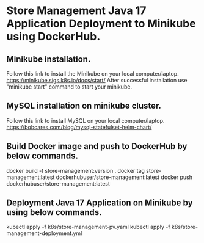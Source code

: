 # Store Management Java 17 Application Deployment to Minikube using DockerHub.

## Minikube installation.
Follow this link to install the Minikube on your local computer/laptop.
https://minikube.sigs.k8s.io/docs/start/
After successful installation use "minikube start" command to start your minikube.

## MySQL installation on minikube cluster.

Follow this link to install MySQL on your local computer/laptop.
https://bobcares.com/blog/mysql-statefulset-helm-chart/

## Build Docker image and push to DockerHub by below commands.

docker build -t store-management:version .
docker tag store-management:latest dockerhubuser/store-management:latest
docker push dockerhubuser/store-management:latest

## Deployment Java 17 Application on Minikube by using below commands.

kubectl apply -f k8s/store-management-pv.yaml
kubectl apply -f k8s/store-management-deployment.yml





